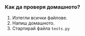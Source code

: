### Как да проверя домашното?

1. Изтегли всички файлове.
2. Напиш домашното.
3. Стартирай файла `tests.py`
